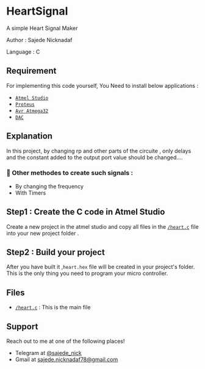 # HeartSignal

 A simple Heart Signal Maker

 Author : Sajede Nicknadaf

 Language : C

## **Requirement**

For implementing this code yourself, You Need to install below applications :

- <a href="https://www.microchip.com/mplab/avr-support/atmel-studio-7">`Atmel Studio`</a> 
- <a href="https://www.labcenter.com/downloads/">`Proteus`</a> 
- <a href="https://www.amazon.com/ATMEGA32-16PU-Microcontroller-System-Programmable-ATMEGA/dp/B071VYGJB9">`Avr Atmega32`</a>
- <a href="https://www.amazon.com/MCP4801-Digital-Analog-Converter-Single/dp/B07QK6TJ38/ref=sr_1_11?keywords=digital+to+analog+converter+8+bit&qid=1578332072&sr=8-11">`DAC`</a>

## Explanation
In this project, by changing rp and other parts of the circuite , only delays and the constant added to
the output port value should be changed....
### :paperclip: Other methodes to create such signals :

- By changing the frequency
- With Timers


## Step1 : Create the C code in Atmel Studio

Create a new project in the atmel studio and copy all files in the <a href="https://github.com/BitterOcean/IUT/tree/master/Microprocessor/HW3/HeartSignal/heart.c">`/heart.c`</a> file into your new project folder .


## Step2 : Build your project

After you have built it ,`heart.hex` file will be created in your project's folder. This is the only thing you need to program your micro controller.


## **Files**
- <a href="https://github.com/BitterOcean/IUT/tree/master/Microprocessor/HW3/HeartSignal/heart.c">`/heart.c`</a> : This is the main file



## **Support**

Reach out to me at one of the following places!

- Telegram at <a href="https://t.me/sajede_nick" target="_blank">@sajede_nick</a>
- Gmail at <a href="mailto:sajede.nicknadaf78@gmail.com" target="_blank">sajede.nicknadaf78@gmail.com</a>
